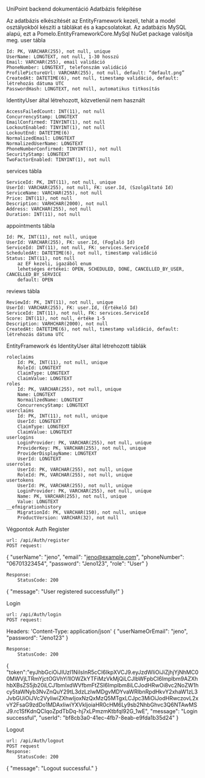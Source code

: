 UniPoint backend dokumentáció
Adatbázis felépítése

Az adatbázis elkészítését az EntityFramework kezeli, tehát a model osztályokból készíti a táblákat és a kapcsolatokat. Az adatbázis MySQL alapú, ezt a Pomelo.EntityFrameworkCore.MySql NuGet package valósítja meg.
user tábla

    Id: PK, VARCHAR(255), not null, unique
    UserName: LONGTEXT, not null, 1-30 hosszú
    Email: VARCHAR(255), email validáció
    PhoneNumber: LONGTEXT, telefonszám validáció
    ProfilePictureUrl: VARCHAR(255), not null, default: “default.png”
    CreatedAt: DATETIME(6), not null, timestamp validáció, default: létrehozás dátuma UTC
    PasswordHash: LONGTEXT, not null, automatikus titkosítás

IdentityUser által létrehozott, közvetlenül nem használt

    AccessFailedCount: INT(11), not null
    ConcurrencyStamp: LONGTEXT
    EmailConfirmed: TINYINT(1), not null
    LockoutEnabled: TINYINT(1), not null
    LockoutEnd: DATETIME(6)
    NormalizedEmail: LONGTEXT
    NormalizedUserName: LONGTEXT
    PhoneNumberConfirmed: TINYINT(1), not null
    SecurityStamp: LONGTEXT
    TwoFactorEnabled: TINYINT(1), not null

services tábla

    ServiceId: PK, INT(11), not null, unique
    UserId: VARCHAR(255), not null, FK: user.Id, (Szolgáltató Id)
    ServiceName: VARCHAR(255), not null
    Price: INT(11), not null
    Description: VARHCHAR(2000), not null
    Address: VARCHAR(255), not null
    Duration: INT(11), not null

appointments tábla

    Id: PK, INT(11), not null, unique
    UserId: VARCHAR(255), FK: user.Id, (Foglaló Id)
    ServiceId: INT(11), not null, FK: services.ServiceId
    ScheduledAt: DATETIME(6), not null, timestamp validáció
    Status: INT(11), not null
        az EF kezeli, igazából enum
        lehetséges értékei: OPEN, SCHEDULED, DONE, CANCELLED_BY_USER, CANCELLED_BY_SERVICE
        default: OPEN

reviews tábla

    ReviewId: PK, INT(11), not null, unique
    UserId: VARCHAR(255), FK: user.Id, (Értékelő Id)
    ServiceId: INT(11), not null, FK: services.ServiceId
    Score: INT(11), not null, értéke 1-5
    Description: VARHCHAR(2000), not null
    CreatedAt: DATETIME(6), not null, timestamp validáció, default: létrehozás dátuma UTC

EntityFramework és IdentityUser által létrehozott táblák

    roleclaims
        Id: PK, INT(11), not null, unique
        RoleId: LONGTEXT
        ClaimType: LONGTEXT
        ClaimValue: LONGTEXT
    roles
        Id: PK, VARCHAR(255), not null, unique
        Name: LONGTEXT
        NormailzedName: LONGTEXT
        ConcurrencyStamp: LONGTEXT
    userclaims
        Id: PK, INT(11), not null, unique
        UserId: LONGTEXT
        ClaimType: LONGTEXT
        ClaimValue: LONGTEXT
    userlogins
        LoginProvider: PK, VARCHAR(255), not null, unique
        ProviderKey: PK, VARCHAR(255), not null, unique
        ProviderDisplayName: LONGTEXT
        UserId: LONGTEXT
    userroles
        UserId: PK, VARCHAR(255), not null, unique
        RoleId: PK, VARCHAR(255), not null, unique
    usertokens
        UserId: PK, VARCHAR(255), not null, unique
        LoginProvider: PK, VARCHAR(255), not null, unique
        Name: PK, VARCHAR(255), not null, unique
        Value: LONGTEXT
    __efmigrationhistory
        MigrationId: PK, VARCHAR(150), not null, unique
        ProductVersion: VARCHAR(32), not null

Végpontok
Auth
Register

    url: /api/Auth/register
    POST request:

{
  "userName": "jeno",
  "email": "jeno@example.com",
  "phoneNumber": "06701323454",
  "password": "Jeno123",
  "role": "User"
}

    Response:
        StatusCode: 200

{
  "message": "User registered successfully!"
}

Login

    url: /api/Auth/login
    POST request:

Headers: 'Content-Type: application/json'
{
  "userNameOrEmail": "jeno",
  "password": "Jeno123"
}

    Response:
        StatusCode: 200

{
  "token":"eyJhbGciOiJIUzI1NiIsInR5cCI6IkpXVCJ9.eyJzdWIiOiJiZjhjYjNhMC00MWVjLTRmYjctOGVhYi1lOWZkYTFiMzVkMjQiLCJlbWFpbCI6Implbm9AZXhhbXBsZS5jb20iLCJ1bmlxdWVfbmFtZSI6Implbm8iLCJodHRwOi8vc2NoZW1hcy5taWNyb3NvZnQuY29tL3dzLzIwMDgvMDYvaWRlbnRpdHkvY2xhaW1zL3JvbGUiOiJVc2VyIiwiZXhwIjoxNzQxMzQ5MTgxLCJpc3MiOiJodHRwczovL2xvY2FsaG9zdDo1MDAxIiwiYXVkIjoiaHR0cHM6Ly9sb2NhbGhvc3Q6NTAwMSJ9.rc1SfKdnQCIqoZpdTbDq-hj7xLPmzmKtbfql92G_1wE",
  "message": "Login successful",
  "userId": "bf8cb3a0-41ec-4fb7-8eab-e9fda1b35d24"
}

Logout

    url: /api/Auth/logout
    POST request
    Response:
        StatusCode: 200

{
  "message": "Logout successful."
}